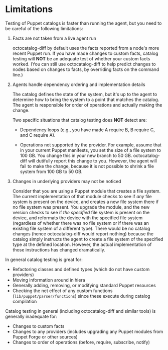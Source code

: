 # Limitations

Testing of Puppet catalogs is faster than running the agent, but you need to be careful of the following limitations:

1. Facts are not taken from a live agent run

    octocatalog-diff by default uses the facts reported from a node's more recent Puppet run. If you have made changes to custom facts, catalog testing will **NOT** be an adequate test of whether your custom facts worked. (You can still use octocatalog-diff to help predict changes to nodes based on changes to facts, by overriding facts on the command line.)

1. Agents handle dependency ordering and implementation details

    The catalog defines the state of the system, but it's up to the agent to determine how to bring the system to a point that matches the catalog. The agent is responsible for order of operations and actually making the change.

    Two specific situations that catalog testing does **NOT** detect are:

    - Dependency loops (e.g., you have made A require B, B require C, and C require A).

    - Operations not supported by the provider. For example, assume that in your current Puppet manifests, you set the size of a file system to 100 GB. You change this in your new branch to 50 GB. octocatalog-diff will dutifully report this change to you. However, the agent will fail to make the change, because it is not possible to shrink a file system from 100 GB to 50 GB.

1. Changes in underlying providers may not be noticed

    Consider that you are using a Puppet module that creates a file system. The current implementation of that module checks to see if *any* file system is present on the device, and creates a new file system there if no file system was present. You upgrade the module, and the new version checks to see if *the specified* file system is present on the device, and reformats the device with the specified file system (regardless of whether there was no file system or if there was an existing file system of a different type). There would be no catalog changes (hence octocatalog-diff would report nothing) because the catalog simply instructs the agent to create a file system of the specified type at the defined location. However, the actual implementation of those instructions has changed dramatically.

In general catalog testing is great for:

  - Refactoring classes and defined types (which do not have custom providers)
  - Moving information around in hiera
  - Generally adding, removing, or modifying standard Puppet resources
  - Checking the net effect of any custom functions (`lib/puppet/parser/functions`) since these execute during catalog compilation

Catalog testing in general (including octocatalog-diff and similar tools) is generally inadequate for:

  - Changes to custom facts
  - Changes to any providers (includes upgrading any Puppet modules from Puppet Forge or other sources)
  - Changes to order of operations (before, require, subscribe, notify)
